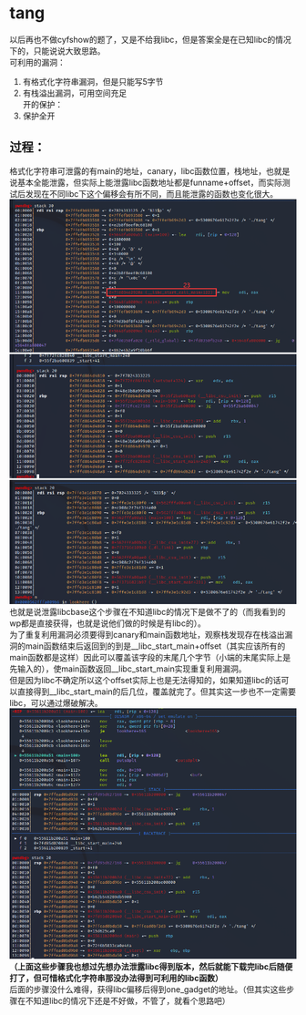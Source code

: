 # tang  
以后再也不做cyfshow的题了，又是不给我libc，但是答案全是在已知libc的情况下的，只能说说大致思路。  
可利用的漏洞：
1. 有格式化字符串漏洞，但是只能写5字节  
2. 有栈溢出漏洞，可用空间充足  
开的保护：  
1. 保护全开  

## 过程：  
格式化字符串可泄露的有main的地址，canary，libc函数位置，栈地址，也就是说基本全能泄露，但实际上能泄露libc函数地址都是funname+offset，而实际测试后发现在不同libc下这个偏移会有所不同，而且能泄露的函数也变化很大。  
![](./pics/kali.png)  
![](./pics/2.23.png)  
![](./pics/2.27.png)  
也就是说泄露libcbase这个步骤在不知道libc的情况下是做不了的（而我看到的wp都是直接获得，也就是说他们做的时候是有libc的）。  
为了重复利用漏洞必须要得到canary和main函数地址，观察栈发现存在栈溢出漏洞的main函数结束后返回到的到是__libc_start_main+offset（其实应该所有的main函数都是这样）因此可以覆盖该字段的末尾几个字节（小端的末尾实际上是先输入的），使main函数返回__libc_start_main实现重复利用漏洞。  
但是因为libc不确定所以这个offset实际上也是无法得知的，如果知道libc的话可以直接得到__libc_start_main的后几位，覆盖就完了。但其实这一步也不一定需要libc，可以通过爆破解决。  
![](./pics/stack.png)  
**（上面这些步骤我也想过先想办法泄露libc得到版本，然后就能下载完libc后随便打了，但可惜格式化字符串那没办法得到可利用的libc函数）**  
后面的步骤没什么难得，获得libc偏移后得到one_gadget的地址。（但其实这些步骤在不知道libc的情况下还是不好做，不管了，就看个思路吧）  
